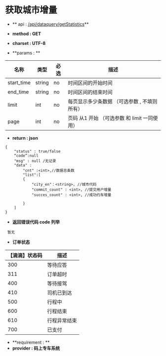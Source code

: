 # 获取城市增量

* ** api : [/api/dataquery/getStatistics](/api/dataquery/getStatistics)** 

* **method : GET**

* **charset : UTF-8**

* **params : **

| 名称|类型| 必选 | 描述|
| -- | -- | -- | -- |
| start_time  | string | no | 时间区间的开始时间|
| end_time|string|no|时间区间的结束时间|
|limit|int|no|每页显示多少条数据 （可选参数 , 不填则所有） |
|page|int|no|页码 从1 开始  （可选参数 和 limit 一同使用）|


* **return : json**

```
{
    "status" : true/false
    “code”:null
    "msg" : null /无记录 
    "data" : 
        "cnt" :<int>,//数据总条数
        "list":[
        {
            "city_en"：<string>, //城市代码
            "commit_count" : <int>, //提交用户增量
            "succes_count" : <int>, //成功约车增量
          
        }
    ]
}

```
* **返回错误代码 code 列举**

```
 暂无

```
* **订单状态**

|【滴滴】状态码|描述|
|--|--|
|300| 	等待应答|
|311 |	订单超时|
|400 |	等待接驾|
|410 |	司机已到达|
|500 |	行程中|
|600 |	行程结束|
|610 |	行程异常结束|
|700| 	已支付 |

* **requirement : **
* **provider : 码上专车系统**
